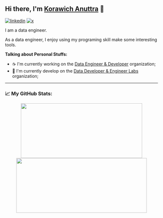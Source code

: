 ## Hi there, I'm [Korawich Anuttra](https://github.com/korawica) 👋

[![linkedin](https://img.shields.io/badge/LinkedIn-0077B5?style=for-the-badge&logo=linkedin&logoColor=white)](https://www.linkedin.com/in/korawica/)
[![x](https://img.shields.io/badge/X-000000?style=for-the-badge&logo=x&logoColor=white)](https://x.com/korawica)

I am a data engineer.

As a data engineer, I enjoy using my programing skill make some interesting tools.

**Talking about Personal Stuffs:**

- ☕ I'm currently working on the [Data Engineer & Developer](https://github.com/ddeutils) organization;
- 🍺 I'm currently develop on the [Data Developer & Engineer Labs](https://github.com/dde-labs) organization;

---

### 📈 My GitHub Stats:

<p float="left" align="center">
  <img height="180em" width="400" src="https://github-readme-stats.vercel.app/api?username=korawica&show_icons=true&hide_border=true&&count_private=true&include_all_commits=true" />
  <img height="180em" width="430" src="https://github-readme-stats.vercel.app/api/top-langs/?username=korawica&layout=compact" />
</p>
